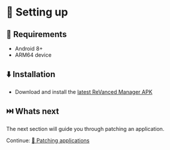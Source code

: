 # 👶 Setting up
## 📝 Requirements
- Android 8+
- ARM64 device

## ⬇️ Installation
- Download and install the [latest ReVanced Manager APK](https://github.com/revanced/revanced-manager/releases/latest)

## ⏭️ Whats next
The next section will guide you through patching an application.

Continue: [🧩 Patching applications](patching-applications)
